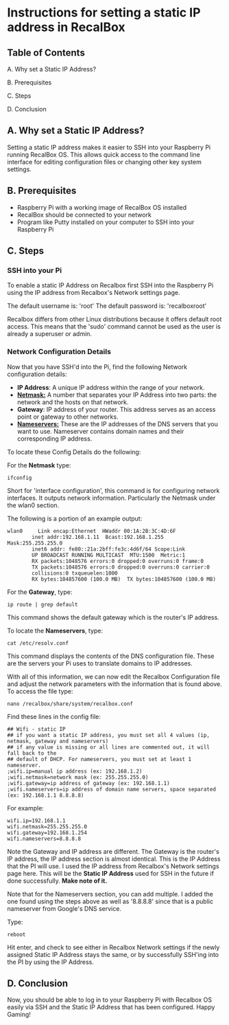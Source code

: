 #  Instructions for setting a static IP address in RecalBox

## Table of Contents
A. Why set a Static IP Address?

B. Prerequisites

C. Steps

D. Conclusion

## A. Why set a Static IP Address?
  Setting a static IP address makes it easier to SSH into your Raspberry Pi running RecalBox OS.
  This allows quick access to the command line interface for editing configuration files or changing
  other key system settings. 

## B. Prerequisites
- Raspberry Pi with a working image of RecalBox OS installed
- RecalBox should be connected to your network
- Program like Putty installed on your computer to SSH into your Raspberry Pi

## C. Steps

### SSH into your Pi
To enable a static IP Address on Recalbox first SSH into the Raspberry Pi 
using the IP address from Recalbox's Network settings page.

The default username is: 'root'
The default password is: 'recalboxroot'

Recalbox differs from other Linux distributions because it offers default root access. This means that the 'sudo' command 
cannot be used as the user is already a superuser or admin. 

### Network Configuration Details
Now that you have SSH'd into the Pi, find the following Network configuration details:
- **IP Address**: A unique IP address within the range of your network.
- [**Netmask:**](https://wiki.teltonika-networks.com/view/What_is_a_Netmask%3F#:~:text=A%20Netmask%20is%20a%2032,is%20the%20assigned%20network%20address.) A number that separates your IP Address into two parts: the network and the hosts on that network.
- **Gateway**: IP address of your router. This address serves as an access point or gateway to other networks.
- [**Nameservers:**](https://kinsta.com/knowledgebase/what-is-a-nameserver/) These are the IP addresses of the DNS servers that you want to use.
                Nameserver contains domain names and their corresponding IP address.

To locate these Config Details do the following:

For the **Netmask** type:
```
ifconfig
```
Short for 'interface configuration', this command is for configuring network interfaces. It outputs network information.
Particularly the Netmask under the wlan0 section.

  The following is a portion of an example output:
  ```
wlan0     Link encap:Ethernet  HWaddr 00:1A:2B:3C:4D:6F
          inet addr:192.168.1.11  Bcast:192.168.1.255  Mask:255.255.255.0
          inet6 addr: fe80::21a:2bff:fe3c:4d6f/64 Scope:Link
          UP BROADCAST RUNNING MULTICAST  MTU:1500  Metric:1
          RX packets:1048576 errors:0 dropped:0 overruns:0 frame:0
          TX packets:1048576 errors:0 dropped:0 overruns:0 carrier:0
          collisions:0 txqueuelen:1000
          RX bytes:104857600 (100.0 MB)  TX bytes:104857600 (100.0 MB)
  ```

For the **Gateway**, type:
```
ip route | grep default
```
This command shows the default gateway which is the router's IP address.


To locate the **Nameservers**, type:
```
cat /etc/resolv.conf
```
This command displays the contents of the DNS configuration file. These are the servers your Pi uses to translate domains
to IP addresses. 


With all of this information, we can now edit the Recalbox Configuration file and adjust the network parameters with the
information that is found above.
To access the file type:
```
nano /recalbox/share/system/recalbox.conf
```
Find these lines in the config file:
```
## Wifi - static IP
## if you want a static IP address, you must set all 4 values (ip, netmask, gateway and nameservers)
## if any value is missing or all lines are commented out, it will fall back to the
## default of DHCP. For nameservers, you must set at least 1 nameserver.
;wifi.ip=manual ip address (ex: 192.168.1.2)
;wifi.netmask=network mask (ex: 255.255.255.0)
;wifi.gateway=ip address of gateway (ex: 192.168.1.1)
;wifi.nameservers=ip address of domain name servers, space separated (ex: 192.168.1.1 8.8.8.8)
```

For example:
```
wifi.ip=192.168.1.1
wifi.netmask=255.255.255.0
wifi.gateway=192.168.1.254
wifi.nameservers=8.8.8.8 
```
Note the Gateway and IP address are different. The Gateway is the router's IP address, the IP address section is almost 
identical. This is the IP Address that the PI will use. I used the IP address from Recalbox's Network settings page here.
This will be the **Static IP Address** used for SSH in the future if done successfully. **Make note of it.**

Note that for the Nameservers section, you can add multiple. I added the one found using the steps above as well as '8.8.8.8' since that is a public nameserver from Google's DNS service. 

Type:
```
reboot
```
Hit enter, and check to see either in Recalbox Network settings if the newly assigned Static IP Address stays the same,
or by successfully SSH'ing into the PI by using the IP Address. 

## D. Conclusion
Now, you should be able to log in to your Raspberry Pi with Recalbox OS easily via SSH and the Static IP Address that has been configured. Happy Gaming!
